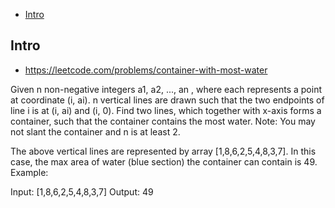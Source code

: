 - [Intro](#intro)

## Intro

- https://leetcode.com/problems/container-with-most-water

Given n non-negative integers a1, a2, ..., an , where each represents a point at coordinate (i, ai). n vertical lines are drawn such that the two endpoints of line i is at (i, ai) and (i, 0). Find two lines, which together with x-axis forms a container, such that the container contains the most water.
Note: You may not slant the container and n is at least 2.
 

The above vertical lines are represented by array [1,8,6,2,5,4,8,3,7]. In this case, the max area of water (blue section) the container can contain is 49. 
 
Example:

Input: [1,8,6,2,5,4,8,3,7]
Output: 49